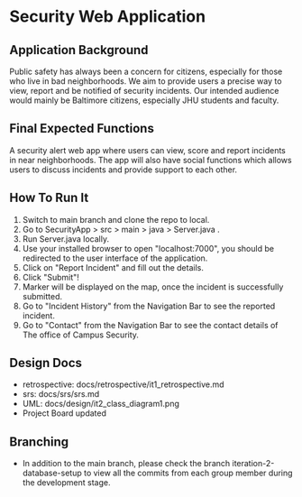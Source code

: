# Security Web Application
## Application Background
Public safety has always been a concern for citizens, especially for those who live in bad neighborhoods.
We aim to provide users a precise way to view, report and be notified of security incidents. Our intended audience would mainly be Baltimore citizens, especially JHU students and faculty.
## Final Expected Functions
A security alert web app where users can view, score and report incidents in near neighborhoods. The app will also have social functions which allows users to discuss incidents and provide support to each other.
## How To Run It 
1. Switch to main branch and clone the repo to local. 
2. Go to SecurityApp > src > main > java > Server.java .
3. Run Server.java locally.
4. Use your installed browser to open "localhost:7000", you should be redirected to the user interface of the application.
5. Click on "Report Incident" and fill out the details.
6. Click "Submit"!
7. Marker will be displayed on the map, once the incident is successfully submitted.
8. Go to "Incident History" from the Navigation Bar to see the reported incident.
9. Go to "Contact" from the Navigation Bar to see the contact details of The office of Campus Security.
## Design Docs
- retrospective: docs/retrospective/it1_retrospective.md
- srs: docs/srs/srs.md
- UML: docs/design/it2_class_diagram1.png
- Project Board updated
## Branching
- In addition to the main branch, please check the branch iteration-2-database-setup to view all the commits from each group member during the development stage.


